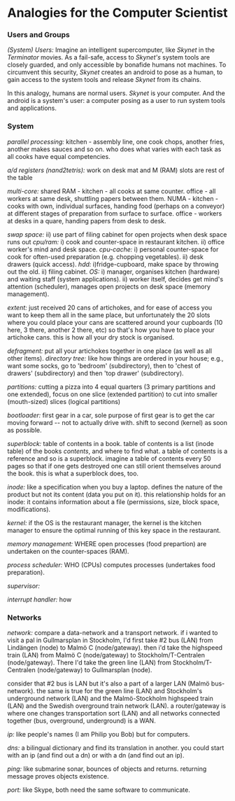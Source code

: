 Analogies for the Computer Scientist
====================================

### Users and Groups

*(System) Users:* Imagine an intelligent supercomputer, like _Skynet_ in the _Terminator_ movies. As a fail-safe, access to _Skynet's_ system tools are closely guarded, and only accessible by bonafide humans not machines. To circumvent this security, _Skynet_ creates an android to pose as a human, to gain access to the system tools and release _Skynet_ from its chains.

In this analogy, humans are normal users. _Skynet_ is your computer. And the android is a system's user: a computer posing as a user to run system tools and applications.

### System

*parallel processing:* kitchen - assembly line, one cook chops, another fries, another makes sauces and so on. who does what varies with each task as all cooks have equal competencies.

*a/d registers (nand2tetris):* work on desk mat and M (RAM) slots are rest of the table

*multi-core:* shared RAM - kitchen - all cooks at same counter. office - all workers at same desk, shuttling papers between them. NUMA - kitchen - cooks with own, individual surfaces, handing food (perhaps on a conveyor) at different stages of preparation from surface to surface. office - workers at desks in a quare, handing papers from desk to desk.

*swap space:* ii) use part of filing cabinet for open projects when desk space runs out
*cpu/ram:* i) cook and counter-space in restaurant kitchen. ii) office worker's mind and desk space.
*cpu-cache:* i) personal counter-space for cook for often-used preparation (e.g. chopping vegetables). ii) desk drawers (quick access).
*hdd:* i)fridge-cupboard, make space by throwing out the old. ii) filing cabinet.
*OS:* i) manager, organises kitchen (hardware) and waiting staff (system applications). ii) worker itself, decides get mind's attention (scheduler), manages open projects on desk space (memory management).

*extent:* just received 20 cans of artichokes, and for ease of access you want to keep them all in the same place, but unfortunately the 20 slots where you could place your cans are scattered around your cupboards (10 here, 3 there, another 2 there, etc) so that's how you have to place your artichoke cans. this is how all your dry stock is organised.

*defragment:* put all your artichokes together in one place (as well as all other items).
*directory tree:* like how things are ordered in your house; e.g., want some socks, go to 'bedroom' (subdirectory), then to 'chest of drawers' (subdirectory) and then 'top drawer' (subdirectory). 

*partitions:* cutting a pizza into 4 equal quarters (3 primary partitions and one extended), focus on one slice (extended partition) to cut into smaller (mouth-sized) slices (logical partitions)

*bootloader:* first gear in a car, sole purpose of first gear is to get the car moving forward -- not to actually drive with. shift to second (kernel) as soon as possible.

*superblock:* table of contents in a book. table of contents is a list (inode table) of the books _contents_, and where to find what. a table of contents is a reference and so is a superblock. imagine a table of contents every 50 pages so that if one gets destroyed one can still orient themselves around the book. this is what a superblock does, too.

*inode:* like a specification when you buy a laptop. defines the nature of the product but not its content (data you put on it). this relationship holds for an inode: it contains information about a file (permissions, size, block space, modifications).

*kernel:* if the OS is the restaurant manager, the kernel is the kitchen manager to ensure the optimal running of this key space in the restaurant.

*memory management:* WHERE open processes (food prepartion) are undertaken on the counter-spaces (RAM).

*process scheduler:* WHO (CPUs) computes processes (undertakes food preparation).

*supervisor:*

*interrupt handler:* how


### Networks

*network:* compare a data-network and a transport network. if i wanted to visit a pal in Gullmarsplan in Stockholm, I'd first take #2 bus (LAN) from Lindängen (node) to Malmö C (node/gateway). then i'd take the highspeed train (LAN) from Malmö C (node/gateway) to Stockholm/T-Centralen (node/gateway). There I'd take the green line (LAN) from Stockholm/T-Centralen (node/gateway) to Gullmarsplan (node).

consider that #2 bus is LAN but it's also a part of a larger LAN (Malmö bus-network). the same is true for the green line (LAN) and Stockholm's underground network (LAN) and the Malmö-Stockholm highspeed train (LAN) and the Swedish overground train network (LAN). a router/gateway is where one changes transportation sort (LAN) and all networks connected together (bus, overground, underground) is a WAN. 

*ip:* like people's names (I am Philip you Bob) but for computers.

*dns:* a bilingual dictionary and find its translation in another. you could start with an ip (and find out a dn) or with a dn (and find out an ip).

*ping:* like submarine sonar, bounces of objects and returns. returning message proves objects existence.

*port:* like Skype, both need the same software to communicate.
